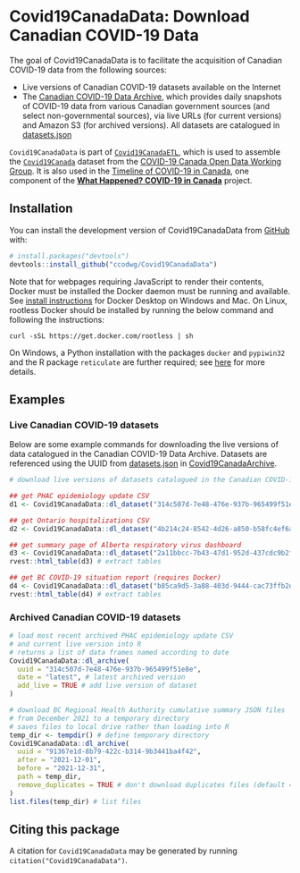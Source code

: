 # Covid19CanadaData: Download Canadian COVID-19 Data

The goal of Covid19CanadaData is to facilitate the acquisition of Canadian COVID-19 data from the following sources:

* Live versions of Canadian COVID-19 datasets available on the Internet
* The [Canadian COVID-19 Data Archive](https://github.com/ccodwg/Covid19CanadaArchive), which provides daily snapshots of COVID-19 data from various Canadian government sources (and select non-governmental sources), via live URLs (for current versions) and Amazon S3 (for archived versions). All datasets are catalogued in [datasets.json](https://github.com/ccodwg/Covid19CanadaArchive/blob/master/datasets.json)

`Covid19CanadaData` is part of [`Covid19CanadaETL`](https://github.com/ccodwg/Covid19CanadaETL), which is used to assemble the [`Covid19Canada`](https://github.com/ccodwg/Covid19Canada) dataset from the [COVID-19 Canada Open Data Working Group](https://opencovid.ca/). It is also used in the [Timeline of COVID-19 in Canada](https://github.com/ccodwg/CovidTimelineCanada), one component of the **[What Happened? COVID-19 in Canada](https://whathappened.coronavirus.icu/)** project.

## Installation

You can install the development version of Covid19CanadaData from [GitHub](https://github.com/ccodwg/Covid19CanadaData) with:

``` r
# install.packages("devtools")
devtools::install_github("ccodwg/Covid19CanadaData")
```

Note that for webpages requiring JavaScript to render their contents, Docker must be installed the Docker daemon must be running and available. See [install instructions](https://docs.docker.com/get-docker/) for Docker Desktop on Windows and Mac. On Linux, rootless Docker should be installed by running the below command and following the instructions:

```
curl -sSL https://get.docker.com/rootless | sh
```

On Windows, a Python installation with the packages `docker` and `pypiwin32` and the R package `reticulate` are further required; see [here](https://github.com/richfitz/stevedore#windows-support) for more details.

## Examples

### Live Canadian COVID-19 datasets

Below are some example commands for downloading the live versions of data catalogued in the Canadian COVID-19 Data Archive. Datasets are referenced using the UUID from [datasets.json](https://github.com/ccodwg/Covid19CanadaArchive/blob/master/data/datasets.json) in [Covid19CanadaArchive](https://github.com/ccodwg/Covid19CanadaArchive).

``` r
# download live versions of datasets catalogued in the Canadian COVID-19 Data Archive

## get PHAC epidemiology update CSV
d1 <- Covid19CanadaData::dl_dataset("314c507d-7e48-476e-937b-965499f51e8e")

## get Ontario hospitalizations CSV
d2 <- Covid19CanadaData::dl_dataset("4b214c24-8542-4d26-a850-b58fc4ef6a30")

## get summary page of Alberta respiratory virus dashboard
d3 <- Covid19CanadaData::dl_dataset("2a11bbcc-7b43-47d1-952d-437cdc9b2ffb")
rvest::html_table(d3) # extract tables

## get BC COVID-19 situation report (requires Docker)
d4 <- Covid19CanadaData::dl_dataset("b85ca9d5-3a88-403d-9444-cac73ffb2d3f")
rvest::html_table(d4) # extract tables
```

### Archived Canadian COVID-19 datasets

```r
# load most recent archived PHAC epidemiology update CSV
# and current live version into R
# returns a list of data frames named according to date
Covid19CanadaData::dl_archive(
  uuid = "314c507d-7e48-476e-937b-965499f51e8e",
  date = "latest", # latest archived version
  add_live = TRUE # add live version of dataset
)

# download BC Regional Health Authority cumulative summary JSON files
# from December 2021 to a temporary directory
# saves files to local drive rather than loading into R
temp_dir <- tempdir() # define temporary directory
Covid19CanadaData::dl_archive(
  uuid = "91367e1d-8b79-422c-b314-9b3441ba4f42",
  after = "2021-12-01",
  before = "2021-12-31",
  path = temp_dir,
  remove_duplicates = TRUE # don't download duplicates files (default = TRUE)
)
list.files(temp_dir) # list files
```

## Citing this package

A citation for `Covid19CanadaData` may be generated by running `citation("Covid19CanadaData")`.
